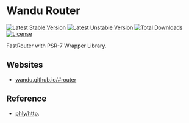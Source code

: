 Wandu Router
===

[![Latest Stable Version](https://poser.pugx.org/wandu/router/v/stable.svg)](https://packagist.org/packages/wandu/router)
[![Latest Unstable Version](https://poser.pugx.org/wandu/router/v/unstable.svg)](https://packagist.org/packages/wandu/router)
[![Total Downloads](https://poser.pugx.org/wandu/router/downloads.svg)](https://packagist.org/packages/wandu/router)
[![License](https://poser.pugx.org/wandu/router/license.svg)](https://packagist.org/packages/wandu/router)

FastRouter with PSR-7 Wrapper Library.

## Websites

- [wandu.github.io/#router](https://wandu.github.io/#router)

## Reference

 - [phly/http](https://github.com/phly/http).
